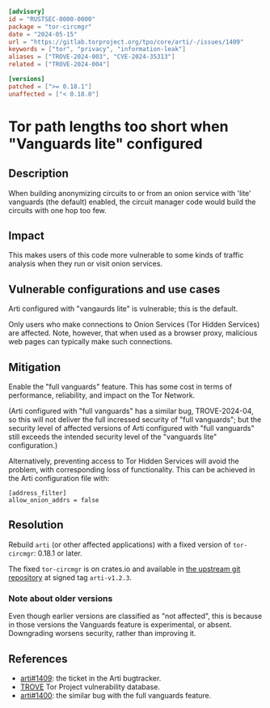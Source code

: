 ```toml
[advisory]
id = "RUSTSEC-0000-0000"
package = "tor-circmgr"
date = "2024-05-15"
url = "https://gitlab.torproject.org/tpo/core/arti/-/issues/1409"
keywords = ["tor", "privacy", "information-leak"]
aliases = ["TROVE-2024-003", "CVE-2024-35313"]
related = ["TROVE-2024-004"]

[versions]
patched = [">= 0.18.1"]
unaffected = ["< 0.18.0"]
```
# Tor path lengths too short when "Vanguards lite" configured

## Description

When building anonymizing circuits to or from an onion service with 
'lite' vanguards (the default) enabled, 
the circuit manager code would build the circuits with one hop too few.

## Impact

This makes users of this code more vulnerable to some kinds of traffic analysis
when they run or visit onion services.

## Vulnerable configurations and use cases

Arti configured with "vangaurds lite" is vulnerable;
this is the default.

Only users who make connections to Onion Services
(Tor Hidden Services) are affected.
Note, however, that when used as a browser proxy,
malicious web pages can typically make such connections.

## Mitigation

Enable the "full vanguards" feature.
This has some cost in terms of performance, reliability,
and impact on the Tor Network.

(Arti configured with "full vanguards" has a similar bug,
TROVE-2024-04,
so this will not deliver the full incressed security of "full vanguards";
but the security level of affected versions of Arti
configured with "full vanguards" still exceeds
the intended security level of the "vanguards lite" configuration.)

Alternatively,
preventing access to Tor Hidden Services will avoid the problem,
with corresponding loss of functionality.
This can be achieved in the Arti configuration file with:

```
[address_filter]
allow_onion_addrs = false
```

## Resolution

Rebuild `arti` (or other affected applications)
with a fixed version of `tor-circmgr`:
0.18.1 or later.

The fixed `tor-circmgr` is on crates.io and available in
[the upstream git repository](https://gitlab.torproject.org/tpo/core/arti)
at signed tag `arti-v1.2.3`.

### Note about older versions

Even though earlier versions are classified as "not affected",
this is because in those versions the Vanguards feature
is experimental, or absent.
Downgrading worsens security, rather than improving it.

## References

 * [arti#1409](https://gitlab.torproject.org/tpo/core/arti/-/issues/1409):
   the ticket in the Arti bugtracker.
 * [TROVE](https://gitlab.torproject.org/tpo/core/team/-/wikis/NetworkTeam/TROVE)
   Tor Project vulnerability database.
 * [arti#1400](https://gitlab.torproject.org/tpo/core/arti/-/issues/1400):
   the similar bug with the full vanguards feature.

